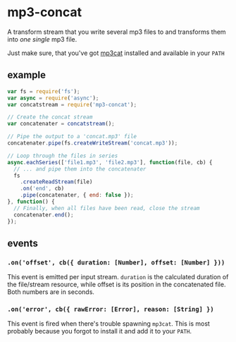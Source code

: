 # mp3-concat
A transform stream that you write several mp3 files to and transforms
them into *one single* mp3 file.

Just make sure, that you've got [mp3cat](http://tomclegg.net/mp3cat) installed
and available in your `PATH`

## example
```js
var fs = require('fs');
var async = require('async');
var concatstream = require('mp3-concat');

// Create the concat stream
var concatenater = concatstream();

// Pipe the output to a 'concat.mp3' file
concatenater.pipe(fs.createWriteStream('concat.mp3'));

// Loop through the files in series
async.eachSeries(['file1.mp3', 'file2.mp3'], function(file, cb) {
  // ... and pipe them into the concatenater
  fs
    .createReadStream(file)
    .on('end', cb)
    .pipe(concatenater, { end: false });
}, function() {
  // Finally, when all files have been read, close the stream
  concatenater.end();  
});
```

## events

### `.on('offset', cb({ duration: [Number], offset: [Number] }))`

This event is emitted per input stream. `duration` is the calculated duration
of the file/stream resource, while offset is its position in the concatenated
file. Both numbers are in seconds.

### `.on('error', cb({ rawError: [Error], reason: [String] })`

This event is fired when there's trouble spawning `mp3cat`. This is most
probably because you forgot to install it and add it to your `PATH`.
